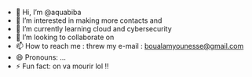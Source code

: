 - 👋 Hi, I’m @aquabiba
- 👀 I’m interested in making more contacts and 
- 🌱 I’m currently learning cloud and cybersecurity
- 💞️ I’m looking to collaborate on 
- 📫 How to reach me : threw my e-mail : boualamyounesse@gmail.com
- 😄 Pronouns: ...
- ⚡ Fun fact: on va mourir lol !!

<!---
aquabiba/aquabiba is a ✨ special ✨ repository because its `README.md` (this file) appears on your GitHub profile.
You can click the Preview link to take a look at your changes.
--->
